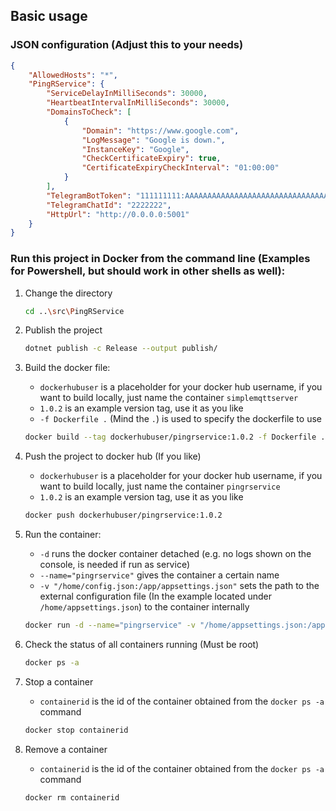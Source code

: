 ## Basic usage

### JSON configuration (Adjust this to your needs)
```json
{
    "AllowedHosts": "*",
    "PingRService": {
        "ServiceDelayInMilliSeconds": 30000,
        "HeartbeatIntervalInMilliSeconds": 30000,
        "DomainsToCheck": [
            {
                "Domain": "https://www.google.com",
                "LogMessage": "Google is down.",
                "InstanceKey": "Google",
                "CheckCertificateExpiry": true,
                "CertificateExpiryCheckInterval": "01:00:00"
            }
        ],
        "TelegramBotToken": "111111111:AAAAAAAAAAAAAAAAAAAAAAAAAAAAAAAAAAA",
        "TelegramChatId": "2222222",
        "HttpUrl": "http://0.0.0.0:5001"
    }
}
```

### Run this project in Docker from the command line (Examples for Powershell, but should work in other shells as well):

1. Change the directory
    ```bash
    cd ..\src\PingRService
    ```

2. Publish the project
    ```bash
    dotnet publish -c Release --output publish/
    ```

3. Build the docker file:
    * `dockerhubuser` is a placeholder for your docker hub username, if you want to build locally, just name the container `simplemqttserver`
    * `1.0.2` is an example version tag, use it as you like
    * `-f Dockerfile .` (Mind the `.`) is used to specify the dockerfile to use

    ```bash
    docker build --tag dockerhubuser/pingrservice:1.0.2 -f Dockerfile .
    ```

4. Push the project to docker hub (If you like)
    * `dockerhubuser` is a placeholder for your docker hub username, if you want to build locally, just name the container `pingrservice`
    * `1.0.2` is an example version tag, use it as you like

    ```bash
    docker push dockerhubuser/pingrservice:1.0.2
    ```

5. Run the container:
    * `-d` runs the docker container detached (e.g. no logs shown on the console, is needed if run as service)
    * `--name="pingrservice"` gives the container a certain name
    * `-v "/home/config.json:/app/appsettings.json"` sets the path to the external configuration file (In the example located under `/home/appsettings.json`) to the container internally
    
    ```bash
    docker run -d --name="pingrservice" -v "/home/appsettings.json:/app/appsettings.json" --restart=always dockerhubuser/pingrservice:1.0.2
    ```

6. Check the status of all containers running (Must be root)
    ```bash
    docker ps -a
    ```

7. Stop a container
    * `containerid` is the id of the container obtained from the `docker ps -a` command
    ```bash
    docker stop containerid
    ```

8. Remove a container
    * `containerid` is the id of the container obtained from the `docker ps -a` command
    ```bash
    docker rm containerid
    ```